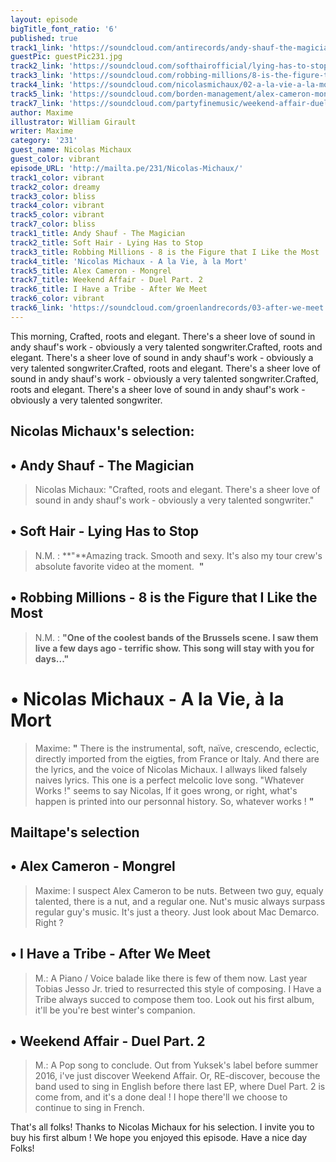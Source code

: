 ```yaml
---
layout: episode
bigTitle_font_ratio: '6'
published: true
track1_link: 'https://soundcloud.com/antirecords/andy-shauf-the-magician'
guestPic: guestPic231.jpg
track2_link: 'https://soundcloud.com/softhairofficial/lying-has-to-stop-single'
track3_link: 'https://soundcloud.com/robbing-millions/8-is-the-figure-that-i-like-the-most'
track4_link: 'https://soundcloud.com/nicolasmichaux/02-a-la-vie-a-la-mort'
track5_link: 'https://soundcloud.com/borden-management/alex-cameron-mongrel'
track7_link: 'https://soundcloud.com/partyfinemusic/weekend-affair-duel-part-2'
author: Maxime
illustrator: William Girault
writer: Maxime
category: '231'
guest_name: Nicolas Michaux
guest_color: vibrant
episode_URL: 'http://mailta.pe/231/Nicolas-Michaux/'
track1_color: vibrant
track2_color: dreamy
track3_color: bliss
track4_color: vibrant
track5_color: vibrant
track7_color: bliss
track1_title: Andy Shauf - The Magician
track2_title: Soft Hair - Lying Has to Stop
track3_title: Robbing Millions - 8 is the Figure that I Like the Most
track4_title: 'Nicolas Michaux - A la Vie, à la Mort'
track5_title: Alex Cameron - Mongrel
track7_title: Weekend Affair - Duel Part. 2
track6_title: I Have a Tribe - After We Meet
track6_color: vibrant
track6_link: 'https://soundcloud.com/groenlandrecords/03-after-we-meet'
---
```

<p id="introduction">This morning, Crafted, roots and elegant. There's a sheer love of sound in andy shauf's work - obviously a very talented songwriter.Crafted, roots and elegant. There's a sheer love of sound in andy shauf's work - obviously a very talented songwriter.Crafted, roots and elegant. There's a sheer love of sound in andy shauf's work - obviously a very talented songwriter.Crafted, roots and elegant. There's a sheer love of sound in andy shauf's work - obviously a very talented songwriter. </p>

## Nicolas Michaux's selection:

## • **Andy Shauf - The Magician**
>Nicolas Michaux: "Crafted, roots and elegant. There's a sheer love of sound in andy shauf's work - obviously a very talented songwriter."

## • **Soft Hair - Lying Has to Stop**
>N.M. : **"**Amazing track. Smooth and sexy. It's also my tour crew's absolute favorite video at the moment.  **"**

## • **Robbing Millions - 8 is the Figure that I Like the Most**
>N.M. : **"**One of the coolest bands of the Brussels scene. I saw them live a few days ago - terrific show. This song will stay with you for days...**"**


# • Nicolas Michaux - A la Vie, à la Mort
> Maxime: **"** There is the instrumental, soft, naïve, crescendo, eclectic, directly imported from the eigties, from France or Italy. And there are the lyrics, and the voice of Nicolas Michaux. I allways liked falsely naives lyrics. This one is a perfect melcolic love song. "Whatever Works !" seems to say Nicolas, If it goes wrong, or right, what's happen is printed into our personnal history. So, whatever works ! **"**


## Mailtape's selection

## • **Alex Cameron - Mongrel**
>Maxime: I suspect Alex Cameron to be nuts. Between two guy, equaly talented, there is a nut, and a regular one. Nut's music always surpass regular guy's music. It's just a theory. Just look about Mac Demarco. Right ? 

## • **I Have a Tribe - After We Meet**
>M.: A Piano / Voice balade like there is few of them now. Last year Tobias Jesso Jr. tried to resurrected this style of composing. I Have a Tribe always succed to compose them too. Look out his first album, it'll be you're best winter's companion.

## • **Weekend Affair - Duel Part. 2**
>M.: A Pop song to conclude. Out from Yuksek's label before summer 2016, i've just discover Weekend Affair. Or, RE-discover, becouse the band used to sing in English before there last EP, where Duel Part. 2 is come from, and it's a done deal ! I hope there'll we choose to continue to sing in French. 

<p id="outroduction">That's all folks! Thanks to Nicolas Michaux for his selection. I invite you to buy his first album ! We hope you enjoyed this episode. Have a nice day Folks!</p>

